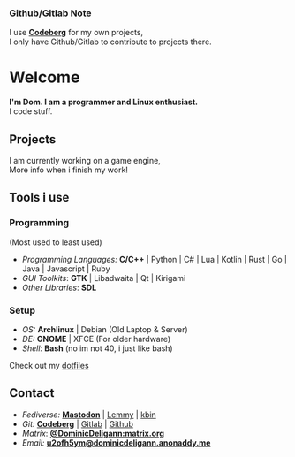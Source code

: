 ### Github/Gitlab Note
I use [**Codeberg**](https://codeberg.org/DominicDeligann) for my own projects,  
I only have Github/Gitlab to contribute to projects there.

# Welcome
**I'm Dom. I am a programmer and Linux enthusiast.**  
I code stuff.


## Projects
I am currently working on a game engine,  
More info when i finish my work!


## Tools i use

### Programming
(Most used to least used)  
* *Programming Languages:*
**C/C++** | Python | C# | Lua | Kotlin | Rust | Go | Java | Javascript | Ruby  
* *GUI Toolkits*:
**GTK** | Libadwaita | Qt | Kirigami  
* *Other Libraries*:
**SDL**

### Setup
* *OS:* **Archlinux** | Debian (Old Laptop & Server)
* *DE:* **GNOME** | XFCE (For older hardware)
* *Shell:* **Bash** (no im not 40, i just like bash)  

Check out my [dotfiles](https://codeberg.org/DominicDeligann/dotfiles)


## Contact
* *Fediverse:*
[**Mastodon**](https://mastodon.social/@DominicDeligann) | [Lemmy](https://lemmy.ml/u/DominicDeligann) | [kbin](https://kbin.social/u/DominicDeligann)  
* *Git:*
[**Codeberg**](https://codeberg.org/DominicDeligann) | [Gitlab](https://gitlab.com/DominicDeligann) | [Github](https://github.com/DominicDeligann)  
* *Matrix*:
[**@DominicDeligann:matrix.org**](https://matrix.to/#/@dominicdeligann:matrix.org)  
* *Email:*
**u2ofh5ym@dominicdeligann.anonaddy.me**
